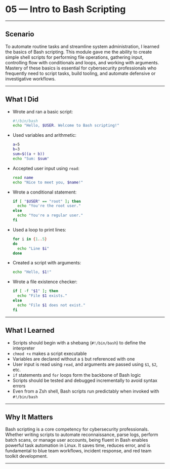# 05 — Intro to Bash Scripting

---

## Scenario

To automate routine tasks and streamline system administration, I learned the basics of Bash scripting. This module gave me the ability to create simple shell scripts for performing file operations, gathering input, controlling flow with conditionals and loops, and working with arguments. Mastery of these basics is essential for cybersecurity professionals who frequently need to script tasks, build tooling, and automate defensive or investigative workflows.

---

## What I Did

- Wrote and ran a basic script:
  ```bash
  #!/bin/bash
  echo "Hello, $USER. Welcome to Bash scripting!"
  ```
- Used variables and arithmetic:
  ```bash
  a=5
  b=3
  sum=$((a + b))
  echo "Sum: $sum"
  ```
- Accepted user input using `read`:
  ```bash
  read name
  echo "Nice to meet you, $name!"
  ```
- Wrote a conditional statement:
  ```bash
  if [ "$USER" == "root" ]; then
    echo "You're the root user."
  else
    echo "You're a regular user."
  fi
  ```
- Used a loop to print lines:
  ```bash
  for i in {1..5}
  do
    echo "Line $i"
  done
  ```
- Created a script with arguments:
  ```bash
  echo "Hello, $1!"
  ```
- Wrote a file existence checker:
  ```bash
  if [ -f "$1" ]; then
    echo "File $1 exists."
  else
    echo "File $1 does not exist."
  fi
  ```

---

## What I Learned

- Scripts should begin with a shebang (`#!/bin/bash`) to define the interpreter
- `chmod +x` makes a script executable
- Variables are declared without a `$` but referenced with one
- User input is read using `read`, and arguments are passed using `$1`, `$2`, etc.
- `if` statements and `for` loops form the backbone of Bash logic
- Scripts should be tested and debugged incrementally to avoid syntax errors
- Even from a Zsh shell, Bash scripts run predictably when invoked with `#!/bin/bash`

---

## Why It Matters

Bash scripting is a core competency for cybersecurity professionals. Whether writing scripts to automate reconnaissance, parse logs, perform batch scans, or manage user accounts, being fluent in Bash enables powerful task automation in Linux. It saves time, reduces error, and is fundamental to blue team workflows, incident response, and red team toolkit development.

---

